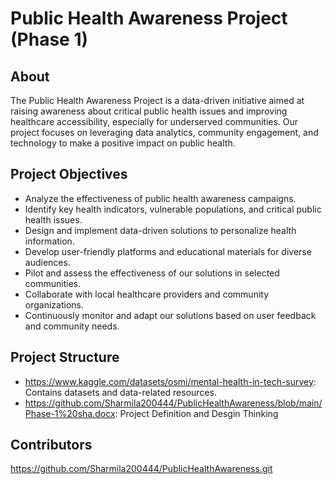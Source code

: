 # Public Health Awareness Project (Phase 1)

## About

The Public Health Awareness Project is a data-driven initiative aimed at raising awareness about critical public health issues and improving healthcare accessibility, especially for underserved communities. Our project focuses on leveraging data analytics, community engagement, and technology to make a positive impact on public health.

## Project Objectives

- Analyze the effectiveness of public health awareness campaigns.
- Identify key health indicators, vulnerable populations, and critical public health issues.
- Design and implement data-driven solutions to personalize health information.
- Develop user-friendly platforms and educational materials for diverse audiences.
- Pilot and assess the effectiveness of our solutions in selected communities.
- Collaborate with local healthcare providers and community organizations.
- Continuously monitor and adapt our solutions based on user feedback and community needs.


## Project Structure

- https://www.kaggle.com/datasets/osmi/mental-health-in-tech-survey: Contains datasets and data-related resources.
- https://github.com/Sharmila200444/PublicHealthAwareness/blob/main/Phase-1%20sha.docx: Project Definition and Desgin Thinking

## Contributors
https://github.com/Sharmila200444/PublicHealthAwareness.git
